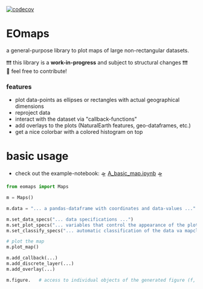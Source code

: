 [![codecov](https://codecov.io/gh/raphaelquast/EOmaps/branch/dev/graph/badge.svg?token=25M85P7MJG)](https://codecov.io/gh/raphaelquast/MapIt)
# EOmaps

a general-purpose library to plot maps of large non-rectangular datasets.

❗❗❗ this library is a **work-in-progress** and subject to structural changes ❗❗❗  
🚀  feel free to contribute!

### features
- plot data-points as ellipses or rectangles with actual geographical dimensions
- reproject data
- interact with the dataset via "callback-functions"
- add overlays to the plots (NaturalEarth features, geo-dataframes, etc.)
- get a nice colorbar with a colored histogram on top


# basic usage

- check out the example-notebook: 🛸 [A_basic_map.ipynb](https://github.com/raphaelquast/maps/blob/dev/examples/A_basic_map.ipynb) 🛸

```python
from eomaps import Maps

m = Maps()

m.data = "... a pandas-dataframe with coordinates and data-values ..."

m.set_data_specs("... data specifications ...")
m.set_plot_specs("... variables that control the appearance of the plot ...")
m.set_classify_specs("... automatic classification of the data va mapclassify ...")

# plot the map
m.plot_map()

m.add_callback(...)
m.add_discrete_layer(...)
m.add_overlay(...)

m.figure.   # access to individual objects of the generated figure (f, ax, cb, gridspec etc.)

```
